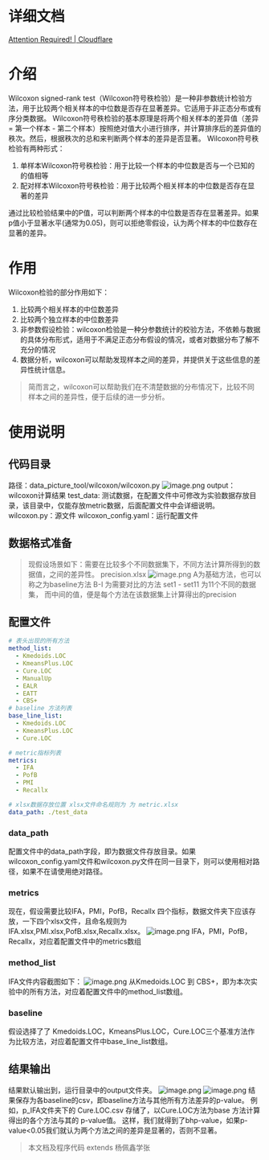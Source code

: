 # 详细文档
[Attention Required! | Cloudflare](https://www.statisticshowto.com/probability-and-statistics/statistics-definitions/wilcoxon-signed-rank-test/)
# 介绍
Wilcoxon signed-rank test（Wilcoxon符号秩检验）是一种非参数统计检验方法，用于比较两个相关样本的中位数是否存在显著差异。它适用于非正态分布或有序分类数据。
Wilcoxon符号秩检验的基本原理是将两个相关样本的差异值（差异 = 第一个样本 - 第二个样本）按照绝对值大小进行排序，并计算排序后的差异值的秩次。然后，根据秩次的总和来判断两个样本的差异是否显著。
Wilcoxon符号秩检验有两种形式：

1. 单样本Wilcoxon符号秩检验：用于比较一个样本的中位数是否与一个已知的的值相等
2. 配对样本Wilcoxon符号秩检验：用于比较两个相关样本的中位数是否存在显著的差异

通过比较检验结果中的P值，可以判断两个样本的中位数是否存在显著差异。如果p值小于显著水平(通常为0.05)，则可以拒绝零假设，认为两个样本的中位数存在显著的差异。
# 作用
 Wilcoxon检验的部分作用如下：

1. 比较两个相关样本的中位数差异
2. 比较两个独立样本的中位数差异
3. 非参数假设检验：wilcoxon检验是一种分参数统计的校验方法，不依赖与数据的具体分布形式，适用于不满足正态分布假设的情况，或者对数据分布了解不充分的情况
4. 数据分析，wilcoxon可以帮助发现样本之间的差异，并提供关于这些信息的差异性统计信息。
> 简而言之，wilcoxon可以帮助我们在不清楚数据的分布情况下，比较不同样本之间的差异性，便于后续的进一步分析。

# 使用说明
## 代码目录
路径：data_picture_tool/wilcoxon/wilcoxon.py
![image.png](https://cdn.nlark.com/yuque/0/2024/png/23003149/1709562394390-8a1d97e6-eb5a-4f16-9a14-b9e578514998.png#averageHue=%23ede6d1&clientId=u457e0e36-72ce-4&from=paste&height=163&id=u5a67b14f&originHeight=125&originWidth=328&originalType=binary&ratio=1.25&rotation=0&showTitle=false&size=6615&status=done&style=none&taskId=u755e7232-3c9e-4a0c-b7d5-f1529e14652&title=&width=428.3999938964844)
output：wilcoxon计算结果
test_data: 测试数据，在配置文件中可修改为实验数据存放目录，该目录中，仅能存放metric数据，后面配置文件中会详细说明。
wilcoxon.py：源文件
wilcoxon_config.yaml：运行配置文件
## 数据格式准备
> 现假设场景如下：需要在比较多个不同数据集下，不同方法计算所得到的数据值，之间的差异性。
> precision.xlsx
> ![image.png](https://cdn.nlark.com/yuque/0/2024/png/23003149/1709562715173-e937ae6c-bd73-42a1-b615-33e86df4b870.png#averageHue=%23f9f9f9&clientId=u457e0e36-72ce-4&from=paste&height=182&id=gyIol&originHeight=228&originWidth=865&originalType=binary&ratio=1.25&rotation=0&showTitle=false&size=71056&status=done&style=none&taskId=u4bd88c8f-30fa-4c4b-a083-d7d3ea03eb1&title=&width=692)
> A为基础方法，也可以称之为baseline方法
> B-I 为需要对比的方法
> set1 - set11 为11个不同的数据集，
> 而中间的值，便是每个方法在该数据集上计算得出的precision

## 配置文件
```yaml
# 表头出现的所有方法
method_list:
  - Kmedoids.LOC
  - KmeansPlus.LOC
  - Cure.LOC
  - ManualUp
  - EALR
  - EATT
  - CBS+
# baseline 方法列表
base_line_list:
  - Kmedoids.LOC
  - KmeansPlus.LOC
  - Cure.LOC

# metric指标列表
metrics:
  - IFA
  - PofB
  - PMI
  - Recallx

# xlsx数据存放位置 xlsx文件命名规则为 为 metric.xlsx
data_path: ./test_data
```
### data_path
配置文件中的data_path字段，即为数据文件存放目录。如果wilcoxon_config.yaml文件和wilcoxon.py文件在同一目录下，则可以使用相对路径，如果不在请使用绝对路径。
### metrics
现在，假设需要比较IFA，PMI，PofB，Recallx 四个指标，数据文件夹下应该存放，一下四个xlsx文件，且命名规则为  IFA.xlsx,PMI.xlsx,PofB.xlsx,Recallx.xlsx。
![image.png](https://cdn.nlark.com/yuque/0/2024/png/23003149/1709563024825-819572a5-a203-4975-9a03-1d99bd494bde.png#averageHue=%23eae5ce&clientId=u457e0e36-72ce-4&from=paste&height=146&id=ufaac7980&originHeight=120&originWidth=311&originalType=binary&ratio=1.25&rotation=0&showTitle=false&size=4423&status=done&style=none&taskId=uc804bb8d-f812-423c-82ab-587e4b092c3&title=&width=377.8000030517578)
IFA，PMI，PofB，Recallx，对应着配置文件中的metrics数组
### method_list
IFA文件内容截图如下：
![image.png](https://cdn.nlark.com/yuque/0/2024/png/23003149/1709563158613-6ff379cb-b1a0-449c-8203-72c97fab7421.png#averageHue=%23f5f2f0&clientId=u457e0e36-72ce-4&from=paste&height=203&id=uace0d355&originHeight=254&originWidth=812&originalType=binary&ratio=1.25&rotation=0&showTitle=false&size=24313&status=done&style=none&taskId=u523f51f6-4403-4347-8a7f-c0109efa3e1&title=&width=649.6)
从Kmedoids.LOC 到 CBS+，即为本次实验中的所有方法，对应着配置文件中的method_list数组。
### baseline
假设选择了了 Kmedoids.LOC，KmeansPlus.LOC，Cure.LOC三个基准方法作为比较方法，对应着配置文件中base_line_list数组。
## 结果输出
结果默认输出到，运行目录中的output文件夹。
![image.png](https://cdn.nlark.com/yuque/0/2024/png/23003149/1709563475956-378d382b-2793-4bae-b2c3-ad69150229dc.png#averageHue=%23ece6d0&clientId=u457e0e36-72ce-4&from=paste&height=338&id=uadb66c00&originHeight=423&originWidth=298&originalType=binary&ratio=1.25&rotation=0&showTitle=false&size=14289&status=done&style=none&taskId=ud73ad685-47d9-44dd-9278-50acc6aaee3&title=&width=238.4)
![image.png](https://cdn.nlark.com/yuque/0/2024/png/23003149/1709563519440-f1ac8597-ba9d-481c-8ec3-780283ff82d3.png#averageHue=%23f9f2de&clientId=u457e0e36-72ce-4&from=paste&height=55&id=u6d5f7b59&originHeight=69&originWidth=1335&originalType=binary&ratio=1.25&rotation=0&showTitle=false&size=9224&status=done&style=none&taskId=u071425f3-c05b-494f-b8ff-2f4f98d5335&title=&width=1068)
结果保存为各baseline的csv，即baseline方法与其他所有方法差异的p-value。
例如，p_IFA文件夹下的 Cure.LOC.csv 存储了，以Cure.LOC方法为base 方法计算得出的各个方法与其的 p-value值。
这样，我们就得到了bhp-value，如果p-value<0.05我们就认为两个方法之间的差异是显著的，否则不显著。
> 本文档及程序代码 extends 杨佩鑫学张

